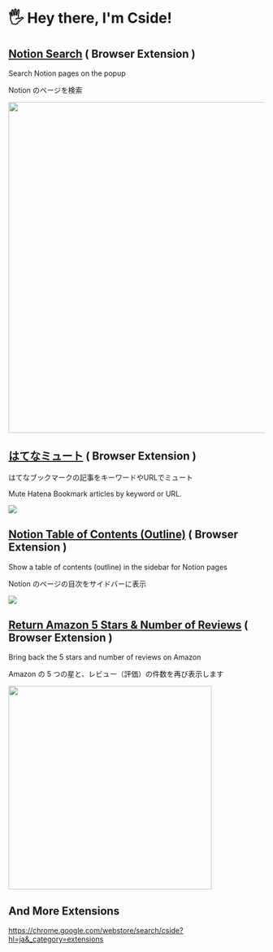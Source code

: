 # 🖐️ Hey there, I'm Cside!

## [Notion Search](https://github.com/Cside/chrome-notion-search) ( Browser Extension )

Search Notion pages on the popup

Notion のページを検索

<a href="https://github.com/Cside/notion-search">
  <img src="https://user-images.githubusercontent.com/315510/209901453-03629f48-d7a1-4c4f-aac0-e2b6b8705e26.gif" width="650px" />
</a>

## [はてなミュート](https://github.com/Cside/hatena-mute) ( Browser Extension )

はてなブックマークの記事をキーワードやURLでミュート

Mute Hatena Bookmark articles by keyword or URL.

<a href="https://github.com/Cside/hatena-mute"><img src="https://camo.githubusercontent.com/2763683e8b3c9deea9cf04e6b50fa7351fa61d6f2646b266826dc61c07dd91fe/68747470733a2f2f6c68332e676f6f676c6575736572636f6e74656e742e636f6d2f7947727675467a6c7a57755f5a477138494d51696f384c6863624c5a7738753850777a624954707368566b6c547471525f47716673723964515841735a5a71323764694f6d516567576c2d475078374a58517333314f766846773d773634302d683430302d653336352d726a2d736330783030666666666666" /></a>

## [Notion Table of Contents (Outline)](https://github.com/Cside/chrome-notion-table-of-contents) ( Browser Extension )

Show a table of contents (outline) in the sidebar for Notion pages

Notion のページの目次をサイドバーに表示

<a href="https://github.com/Cside/notion-table-of-contents"><img src="https://lh3.googleusercontent.com/HtP6RM2dPEvJAkRiiGLpojXjum47Z9f3HEW61SLD-5Fmpgq-aTZjKKSRw2xh-pQtxDeQlE9wT5IDtt7O-WfohIV2mg=w640-h400-e365-rj-sc0x00ffffff" /></a>

## [Return Amazon 5 Stars & Number of Reviews](https://github.com/Cside/return-amazon-5-stars-and-number-of-reviews) ( Browser Extension )

Bring back the 5 stars and number of reviews on Amazon

Amazon の 5 つの星と、レビュー（評価）の件数を再び表示します

<a href="https://github.com/Cside/return-amazon-5-stars-and-number-of-reviews">
  <img src="https://user-images.githubusercontent.com/315510/262693816-9871ef8b-d7e7-4f0c-856d-7baa510f1715.png" width="400px" />
</a>

## And More Extensions

https://chrome.google.com/webstore/search/cside?hl=ja&_category=extensions
